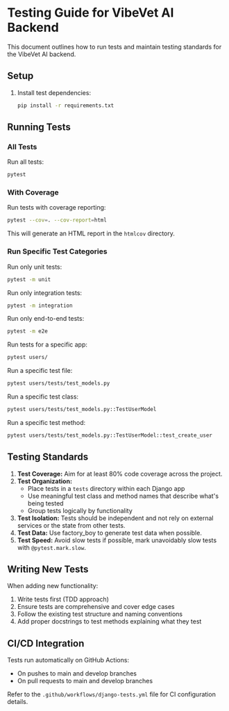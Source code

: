 # Testing Guide for VibeVet AI Backend

This document outlines how to run tests and maintain testing standards for the VibeVet AI backend.

## Setup

1. Install test dependencies:
   ```bash
   pip install -r requirements.txt
   ```

## Running Tests

### All Tests

Run all tests:
```bash
pytest
```

### With Coverage

Run tests with coverage reporting:
```bash
pytest --cov=. --cov-report=html
```

This will generate an HTML report in the `htmlcov` directory.

### Run Specific Test Categories

Run only unit tests:
```bash
pytest -m unit
```

Run only integration tests:
```bash
pytest -m integration
```

Run only end-to-end tests:
```bash
pytest -m e2e
```

Run tests for a specific app:
```bash
pytest users/
```

Run a specific test file:
```bash
pytest users/tests/test_models.py
```

Run a specific test class:
```bash
pytest users/tests/test_models.py::TestUserModel
```

Run a specific test method:
```bash
pytest users/tests/test_models.py::TestUserModel::test_create_user
```

## Testing Standards

1. **Test Coverage:** Aim for at least 80% code coverage across the project.
2. **Test Organization:** 
   - Place tests in a `tests` directory within each Django app
   - Use meaningful test class and method names that describe what's being tested
   - Group tests logically by functionality
3. **Test Isolation:** Tests should be independent and not rely on external services or the state from other tests.
4. **Test Data:** Use factory_boy to generate test data when possible.
5. **Test Speed:** Avoid slow tests if possible, mark unavoidably slow tests with `@pytest.mark.slow`.

## Writing New Tests

When adding new functionality:
1. Write tests first (TDD approach)
2. Ensure tests are comprehensive and cover edge cases
3. Follow the existing test structure and naming conventions
4. Add proper docstrings to test methods explaining what they test

## CI/CD Integration

Tests run automatically on GitHub Actions:
- On pushes to main and develop branches
- On pull requests to main and develop branches

Refer to the `.github/workflows/django-tests.yml` file for CI configuration details. 